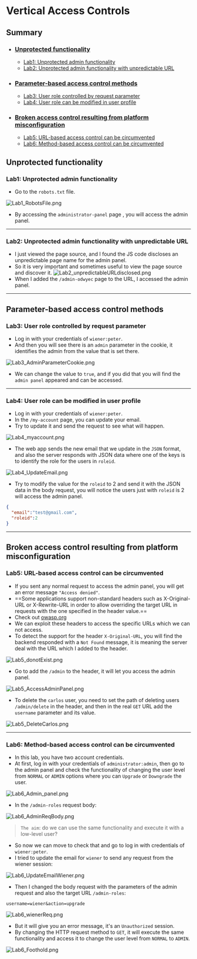 # Vertical Access Controls

## Summary
- ### [Unprotected functionality](#unprotected-functionality-1)
	- [Lab1: Unprotected admin functionality](#lab1-unprotected-admin-functionality)
	- [Lab2: Unprotected admin functionality with unpredictable URL](#lab2-unprotected-admin-functionality-with-unpredictable-url)
- ### [Parameter-based access control methods](#parameter-based-access-control-methods-1)
	- [Lab3: User role controlled by request parameter](#lab3-user-role-controlled-by-request-parameter)
	- [Lab4: User role can be modified in user profile](#lab4-user-role-can-be-modified-in-user-profile)
- ### [Broken access control resulting from platform misconfiguration](#broken-access-control-resulting-from-platform-misconfiguration-1)
	- [Lab5: URL-based access control can be circumvented](#lab5-url-based-access-control-can-be-circumvented)
	- [Lab6: Method-based access control can be circumvented](#lab6-method-based-access-control-can-be-circumvented)

## Unprotected functionality
### Lab1: Unprotected admin functionality
- Go to the `robots.txt` file.

![Lab1_RobotsFile.png](https://github.com/Sec0gh/Portswigger-Labs/blob/main/Access%20Control%20Labs/images/Lab1_RobotsFile.png)
- By accessing the `administrator-panel` page , you will access the admin panel.
-----
### Lab2: Unprotected admin functionality with unpredictable URL
- I just viewed the page source, and I found the JS code discloses an unpredictable page name for the admin panel.
- So it is very important and sometimes useful to view the page source and discover it.
![Lab2_unpredictableURLdisclosed.png](https://github.com/Sec0gh/Portswigger-Labs/blob/main/Access%20Control%20Labs/images/Lab2_unpredictableURLdisclosed.png)
- When I added the `/admin-odwyec` page to the URL, I accessed the admin panel.
----
## Parameter-based access control methods
### Lab3: User role controlled by request parameter
- Log in with your credentials of `wiener:peter`.
- And then you will see there is an `admin` parameter in the cookie, it identifies the admin from the value that is set there.

![Lab3_AdminParameterCookie.png](https://github.com/Sec0gh/Portswigger-Labs/blob/main/Access%20Control%20Labs/images/Lab3_AdminParameterCookie.png)
- We can change the value to `true`, and if you did that you will find the `admin panel` appeared and can be accessed.
-----
### Lab4: User role can be modified in user profile
- Log in with your credentials of `wiener:peter`.
- In the `/my-account` page, you can update your email.
- Try to update it and send the request to see what will happen.

![Lab4_myaccount.png](https://github.com/Sec0gh/Portswigger-Labs/blob/main/Access%20Control%20Labs/images/Lab4_myaccount.png)
- The web app sends the new email that we update in the `JSON` format, and also the server responds with JSON data where one of the keys is to identify the role for the users in `roleid`.

![Lab4_UpdateEmail.png](https://github.com/Sec0gh/Portswigger-Labs/blob/main/Access%20Control%20Labs/images/Lab4_UpdateEmail.png)
- Try to modify the value for the `roleid` to 2 and send it with the JSON data in the body request, you will notice the users just with `roleid` is 2 will access the admin panel.
```json
{
  "email":"test@gmail.com",
  "roleid":2
}
```
------
## Broken access control resulting from platform misconfiguration
### Lab5: URL-based access control can be circumvented
- If you sent any normal request to access the admin panel, you will get an error message `"Access denied"`.
- ==Some applications support non-standard headers such as X-Original-URL or X-Rewrite-URL in order to allow overriding the target URL in requests with the one specified in the header value.==
- Check out [owasp.org](https://owasp.org/www-project-web-security-testing-guide/latest/4-Web_Application_Security_Testing/05-Authorization_Testing/02-Testing_for_Bypassing_Authorization_Schema)
- We can exploit these headers to access the specific URLs which we can not access.
- To detect the support for the header `X-Original-URL`, you will find the backend responded with a `Not Found` message, it is meaning the server deal with the URL which I added to the header.

![Lab5_donotExist.png](https://github.com/Sec0gh/Portswigger-Labs/blob/main/Access%20Control%20Labs/images/Lab5_donotExist.png)
- Go to add the `/admin` to the header, it will let you access the admin panel.

![Lab5_AccessAdminPanel.png](https://github.com/Sec0gh/Portswigger-Labs/blob/main/Access%20Control%20Labs/images/Lab5_AccessAdminPanel.png)
- To delete the `carlos` user, you need to set the path of deleting users `/admin/delete` in the header, and then in the real `GET` URL add the `username` parameter and its value.

![Lab5_DeleteCarlos.png](https://github.com/Sec0gh/Portswigger-Labs/blob/main/Access%20Control%20Labs/images/Lab5_DeleteCarlos.png)

-----
### Lab6: Method-based access control can be circumvented
- In this lab, you have two account credentials.
- At first, log in with your credentials of `administrator:admin`,  then go to the admin panel and check the functionality of changing the user level from `NORMAL` or `ADMIN` options where you can `Upgrade` or `Downgrade` the user.

![Lab6_Admin_panel.png](https://github.com/Sec0gh/Portswigger-Labs/blob/main/Access%20Control%20Labs/images/Lab6_Admin_panel.png)
- In the `/admin-roles` request body:

![Lab6_AdminReqBody.png](https://github.com/Sec0gh/Portswigger-Labs/blob/main/Access%20Control%20Labs/images/Lab6_AdminReqBody.png)
> `The aim`:  do we can use the same functionality and execute it with a low-level user?
- So now we can move to check that and go to log in with credentials of `wiener:peter`.
- I tried to update the email for `wiener` to send any request from the wiener session:

![Lab6_UpdateEmailWiener.png](https://github.com/Sec0gh/Portswigger-Labs/blob/main/Access%20Control%20Labs/images/Lab6_UpdateEmailWiener.png)
- Then I changed the body request with the parameters of the admin request and also the target URL `/admin-roles`:
```
username=wiener&action=upgrade
```

![Lab6_wienerReq.png](https://github.com/Sec0gh/Portswigger-Labs/blob/main/Access%20Control%20Labs/images/Lab6_wienerReq.png)
- But it will give you an error message, it's an `Unauthorized` session.
- By changing the HTTP request method to `GET`, it will execute the same functionality and access it to change the user level from `NORMAL` to `ADMIN`.

![Lab6_Foothold.png](https://github.com/Sec0gh/Portswigger-Labs/blob/main/Access%20Control%20Labs/images/Lab6_Foothold.png)
